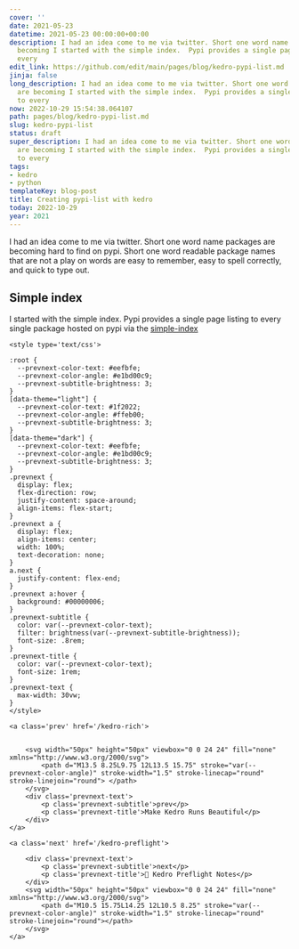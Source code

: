 ```yaml
---
cover: ''
date: 2021-05-23
datetime: 2021-05-23 00:00:00+00:00
description: I had an idea come to me via twitter. Short one word name packages are
  becoming I started with the simple index.  Pypi provides a single page listing to
  every
edit_link: https://github.com/edit/main/pages/blog/kedro-pypi-list.md
jinja: false
long_description: I had an idea come to me via twitter. Short one word name packages
  are becoming I started with the simple index.  Pypi provides a single page listing
  to every
now: 2022-10-29 15:54:38.064107
path: pages/blog/kedro-pypi-list.md
slug: kedro-pypi-list
status: draft
super_description: I had an idea come to me via twitter. Short one word name packages
  are becoming I started with the simple index.  Pypi provides a single page listing
  to every
tags:
- kedro
- python
templateKey: blog-post
title: Creating pypi-list with kedro
today: 2022-10-29
year: 2021
---
```


I had an idea come to me via twitter. Short one word name packages are becoming
hard to find on pypi.  Short one word readable package names that are not a
play on words are easy to remember, easy to spell correctly, and quick to type
out.

## Simple index

I started with the simple index.  Pypi provides a single page listing to every
single package hosted on pypi via the [simple-index](https://pypi.org/simple/)
<div class='prevnext'>

    <style type='text/css'>

    :root {
      --prevnext-color-text: #eefbfe;
      --prevnext-color-angle: #e1bd00c9;
      --prevnext-subtitle-brightness: 3;
    }
    [data-theme="light"] {
      --prevnext-color-text: #1f2022;
      --prevnext-color-angle: #ffeb00;
      --prevnext-subtitle-brightness: 3;
    }
    [data-theme="dark"] {
      --prevnext-color-text: #eefbfe;
      --prevnext-color-angle: #e1bd00c9;
      --prevnext-subtitle-brightness: 3;
    }
    .prevnext {
      display: flex;
      flex-direction: row;
      justify-content: space-around;
      align-items: flex-start;
    }
    .prevnext a {
      display: flex;
      align-items: center;
      width: 100%;
      text-decoration: none;
    }
    a.next {
      justify-content: flex-end;
    }
    .prevnext a:hover {
      background: #00000006;
    }
    .prevnext-subtitle {
      color: var(--prevnext-color-text);
      filter: brightness(var(--prevnext-subtitle-brightness));
      font-size: .8rem;
    }
    .prevnext-title {
      color: var(--prevnext-color-text);
      font-size: 1rem;
    }
    .prevnext-text {
      max-width: 30vw;
    }
    </style>
    
    <a class='prev' href='/kedro-rich'>
    

        <svg width="50px" height="50px" viewbox="0 0 24 24" fill="none" xmlns="http://www.w3.org/2000/svg">
            <path d="M13.5 8.25L9.75 12L13.5 15.75" stroke="var(--prevnext-color-angle)" stroke-width="1.5" stroke-linecap="round" stroke-linejoin="round"> </path>
        </svg>
        <div class='prevnext-text'>
            <p class='prevnext-subtitle'>prev</p>
            <p class='prevnext-title'>Make Kedro Runs Beautiful</p>
        </div>
    </a>
    
    <a class='next' href='/kedro-preflight'>
    
        <div class='prevnext-text'>
            <p class='prevnext-subtitle'>next</p>
            <p class='prevnext-title'>📝 Kedro Preflight Notes</p>
        </div>
        <svg width="50px" height="50px" viewbox="0 0 24 24" fill="none" xmlns="http://www.w3.org/2000/svg">
            <path d="M10.5 15.75L14.25 12L10.5 8.25" stroke="var(--prevnext-color-angle)" stroke-width="1.5" stroke-linecap="round" stroke-linejoin="round"></path>
        </svg>
    </a>
  </div>